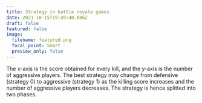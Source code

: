 ```yaml
---
title: Strategy in battle royale games
date: 2021-10-15T19:49:40.086Z
draft: false
featured: false
image:
  filename: featured.png
  focal_point: Smart
  preview_only: false
---
```

The x-axis is the score obtained for every kill, and the y-axis is the number of aggressive players. The best strategy may change from defensive (strategy 0) to aggressive (strategy 1) as the killing score increases and the number of aggressive players decreases. The strategy is hence splitted into two phases.